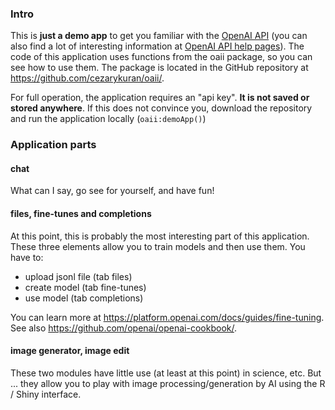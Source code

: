 ### Intro
This is **just a demo app** to get you familiar with the [OpenAI API](https://platform.openai.com/docs/api-reference/) (you can also find a lot of interesting information at [OpenAI API help pages](https://help.openai.com/en/collections/3675931-openai-api)). The code of this application uses functions from the oaii package, so you can see how to use them. The package is located in the GitHub repository at https://github.com/cezarykuran/oaii/.

For full operation, the application requires an "api key". **It is not saved or stored anywhere**. If this does not convince you, download the repository and run the application locally (`oaii:demoApp()`)

### Application parts

#### chat  

What can I say, go see for yourself, and have fun!  

#### files, fine-tunes and completions

At this point, this is probably the most interesting part of this application. These three elements allow you to train models and then use them. You have to:
- upload jsonl file (tab files)
- create model (tab fine-tunes)
- use model (tab completions)

You can learn more at https://platform.openai.com/docs/guides/fine-tuning.  
See also https://github.com/openai/openai-cookbook/.

#### image generator, image edit

These two modules have little use (at least at this point) in science, etc. But ... they allow you to play with image processing/generation by AI using the R / Shiny interface.
